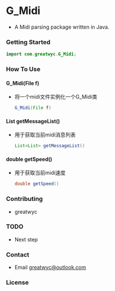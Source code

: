 # G_Midi

- A Midi parsing package written in Java.

### Getting Started
  ```Java
  import com.greatwyc.G_Midi;
  ```

### How To Use

#### G_Midi(File f)
* 将一个midi文件实例化一个G_Midi类
  ```Java
  G_Midi(File f)
  ```

#### List<List> getMessageList()
* 用于获取当前midi消息列表
  ```Java
  List<List> getMessageList()
  ```

#### double getSpeed()
* 用于获取当前midi速度
  ```Java
  double getSpeed()
  ```

### Contributing
- greatwyc

### TODO
- Next step

### Contact
- Email greatwyc@outlook.com

### License
